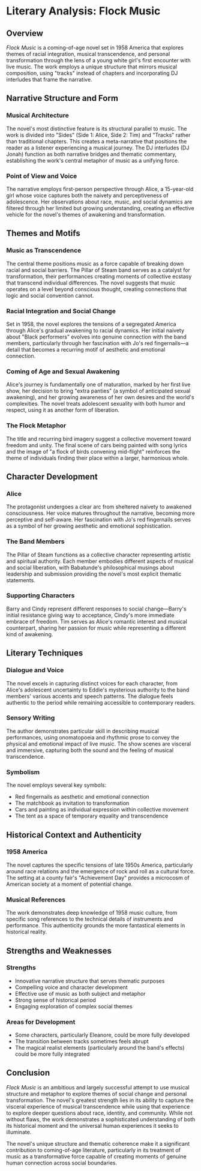 # Literary Analysis: Flock Music

## Overview
*Flock Music* is a coming-of-age novel set in 1958 America that explores themes of racial integration, musical transcendence, and personal transformation through the lens of a young white girl's first encounter with live music. The work employs a unique structure that mirrors musical composition, using "tracks" instead of chapters and incorporating DJ interludes that frame the narrative.

## Narrative Structure and Form

### Musical Architecture
The novel's most distinctive feature is its structural parallel to music. The work is divided into "Sides" (Side 1: Alice, Side 2: Tim) and "Tracks" rather than traditional chapters. This creates a meta-narrative that positions the reader as a listener experiencing a musical journey. The DJ interludes (DJ Jonah) function as both narrative bridges and thematic commentary, establishing the work's central metaphor of music as a unifying force.

### Point of View and Voice
The narrative employs first-person perspective through Alice, a 15-year-old girl whose voice captures both the naivety and perceptiveness of adolescence. Her observations about race, music, and social dynamics are filtered through her limited but growing understanding, creating an effective vehicle for the novel's themes of awakening and transformation.

## Themes and Motifs

### Music as Transcendence
The central theme positions music as a force capable of breaking down racial and social barriers. The Pillar of Steam band serves as a catalyst for transformation, their performances creating moments of collective ecstasy that transcend individual differences. The novel suggests that music operates on a level beyond conscious thought, creating connections that logic and social convention cannot.

### Racial Integration and Social Change
Set in 1958, the novel explores the tensions of a segregated America through Alice's gradual awakening to racial dynamics. Her initial naivety about "Black performers" evolves into genuine connection with the band members, particularly through her fascination with Jo's red fingernails—a detail that becomes a recurring motif of aesthetic and emotional connection.

### Coming of Age and Sexual Awakening
Alice's journey is fundamentally one of maturation, marked by her first live show, her decision to bring "extra panties" (a symbol of anticipated sexual awakening), and her growing awareness of her own desires and the world's complexities. The novel treats adolescent sexuality with both humor and respect, using it as another form of liberation.

### The Flock Metaphor
The title and recurring bird imagery suggest a collective movement toward freedom and unity. The final scene of cars being painted with song lyrics and the image of "a flock of birds convening mid-flight" reinforces the theme of individuals finding their place within a larger, harmonious whole.

## Character Development

### Alice
The protagonist undergoes a clear arc from sheltered naivety to awakened consciousness. Her voice matures throughout the narrative, becoming more perceptive and self-aware. Her fascination with Jo's red fingernails serves as a symbol of her growing aesthetic and emotional sophistication.

### The Band Members
The Pillar of Steam functions as a collective character representing artistic and spiritual authority. Each member embodies different aspects of musical and social liberation, with Babatunde's philosophical musings about leadership and submission providing the novel's most explicit thematic statements.

### Supporting Characters
Barry and Cindy represent different responses to social change—Barry's initial resistance giving way to acceptance, Cindy's more immediate embrace of freedom. Tim serves as Alice's romantic interest and musical counterpart, sharing her passion for music while representing a different kind of awakening.

## Literary Techniques

### Dialogue and Voice
The novel excels in capturing distinct voices for each character, from Alice's adolescent uncertainty to Eddie's mysterious authority to the band members' various accents and speech patterns. The dialogue feels authentic to the period while remaining accessible to contemporary readers.

### Sensory Writing
The author demonstrates particular skill in describing musical performances, using onomatopoeia and rhythmic prose to convey the physical and emotional impact of live music. The show scenes are visceral and immersive, capturing both the sound and the feeling of musical transcendence.

### Symbolism
The novel employs several key symbols:
- Red fingernails as aesthetic and emotional connection
- The matchbook as invitation to transformation
- Cars and painting as individual expression within collective movement
- The tent as a space of temporary equality and transcendence

## Historical Context and Authenticity

### 1958 America
The novel captures the specific tensions of late 1950s America, particularly around race relations and the emergence of rock and roll as a cultural force. The setting at a county fair's "Achievement Day" provides a microcosm of American society at a moment of potential change.

### Musical References
The work demonstrates deep knowledge of 1958 music culture, from specific song references to the technical details of instruments and performance. This authenticity grounds the more fantastical elements in historical reality.

## Strengths and Weaknesses

### Strengths
- Innovative narrative structure that serves thematic purposes
- Compelling voice and character development
- Effective use of music as both subject and metaphor
- Strong sense of historical period
- Engaging exploration of complex social themes

### Areas for Development
- Some characters, particularly Eleanore, could be more fully developed
- The transition between tracks sometimes feels abrupt
- The magical realist elements (particularly around the band's effects) could be more fully integrated

## Conclusion

*Flock Music* is an ambitious and largely successful attempt to use musical structure and metaphor to explore themes of social change and personal transformation. The novel's greatest strength lies in its ability to capture the visceral experience of musical transcendence while using that experience to explore deeper questions about race, identity, and community. While not without flaws, the work demonstrates a sophisticated understanding of both its historical moment and the universal human experiences it seeks to illuminate.

The novel's unique structure and thematic coherence make it a significant contribution to coming-of-age literature, particularly in its treatment of music as a transformative force capable of creating moments of genuine human connection across social boundaries.
